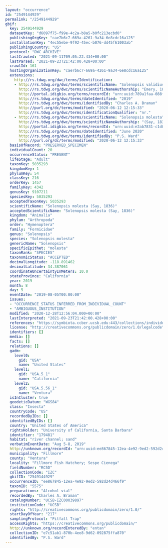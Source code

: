 ```yaml
---
layout: "occurrence"
id: "2549144929"
permalink: "/2549144929"
gbif:
  key: 2549144929
  datasetKey: "d6097f75-f99e-4c2a-b8a5-b0fc213ecbd0"
  publishingOrgKey: "cae7b6c7-669a-4261-9a34-6e8cdc16a125"
  installationKey: "4ec55ebe-9f92-45ec-b076-dd45f61003ab"
  publishingCountry: "US"
  protocol: "DWC_ARCHIVE"
  lastCrawled: "2021-09-11T09:05:22.434+00:00"
  lastParsed: "2021-09-23T21:42:00.428+00:00"
  crawlId: 161
  hostingOrganizationKey: "cae7b6c7-669a-4261-9a34-6e8cdc16a125"
  extensions:
    http://rs.tdwg.org/dwc/terms/Identification:
    - http://rs.tdwg.org/dwc/terms/scientificName: "Solenopsis validiuscula"
      http://rs.tdwg.org/dwc/terms/scientificNameAuthorship: "Emery, 1895"
      http://portal.idigbio.org/terms/recordId: "urn:uuid:789a1faa-088f-490f-b774-ce0aafe60a0d"
      http://rs.tdwg.org/dwc/terms/dateIdentified: "2019"
      http://rs.tdwg.org/dwc/terms/identifiedBy: "Charles A. Braman"
      http://purl.org/dc/terms/modified: "2020-06-12 12:15:33"
      http://rs.tdwg.org/dwc/terms/identificationQualifier: "nr."
    - http://rs.tdwg.org/dwc/terms/scientificName: "Solenopsis molesta"
      http://rs.tdwg.org/dwc/terms/scientificNameAuthorship: "(Say, 1836)"
      http://portal.idigbio.org/terms/recordId: "urn:uuid:e2ab7831-c1d0-4288-bc70-1ab0ad3aa015"
      http://rs.tdwg.org/dwc/terms/dateIdentified: "June 2020"
      http://rs.tdwg.org/dwc/terms/identifiedBy: "P.S. Ward"
      http://purl.org/dc/terms/modified: "2020-06-12 12:15:33"
  basisOfRecord: "PRESERVED_SPECIMEN"
  individualCount: 20
  occurrenceStatus: "PRESENT"
  lifeStage: "Adult"
  taxonKey: 5035293
  kingdomKey: 1
  phylumKey: 54
  classKey: 216
  orderKey: 1457
  familyKey: 4342
  genusKey: 9107211
  speciesKey: 5035293
  acceptedTaxonKey: 5035293
  scientificName: "Solenopsis molesta (Say, 1836)"
  acceptedScientificName: "Solenopsis molesta (Say, 1836)"
  kingdom: "Animalia"
  phylum: "Arthropoda"
  order: "Hymenoptera"
  family: "Formicidae"
  genus: "Solenopsis"
  species: "Solenopsis molesta"
  genericName: "Solenopsis"
  specificEpithet: "molesta"
  taxonRank: "SPECIES"
  taxonomicStatus: "ACCEPTED"
  decimalLongitude: -118.891462
  decimalLatitude: 34.387061
  coordinateUncertaintyInMeters: 10.0
  stateProvince: "California"
  year: 2019
  month: 8
  day: 5
  eventDate: "2019-08-05T00:00:00"
  issues:
  - "OCCURRENCE_STATUS_INFERRED_FROM_INDIVIDUAL_COUNT"
  - "AMBIGUOUS_INSTITUTION"
  modified: "2020-12-28T12:56:04.000+00:00"
  lastInterpreted: "2021-09-23T21:42:00.428+00:00"
  references: "https://symbiota.ccber.ucsb.edu:443/collections/individual/index.php?occid=179481"
  license: "http://creativecommons.org/publicdomain/zero/1.0/legalcode"
  identifiers: []
  media: []
  facts: []
  relations: []
  gadm:
    level0:
      gid: "USA"
      name: "United States"
    level1:
      gid: "USA.5_1"
      name: "California"
    level2:
      gid: "USA.5.56_1"
      name: "Ventura"
  isInCluster: true
  geodeticDatum: "WGS84"
  class: "Insecta"
  countryCode: "US"
  recordedByIDs: []
  identifiedByIDs: []
  country: "United States of America"
  rightsHolder: "University of California, Santa Barbara"
  identifier: "179481"
  habitat: "river channel; sand"
  verbatimEventDate: "Aug 5-8, 2019"
  http://unknown.org/recordId: "urn:uuid:ee867845-12ea-4e92-9ed2-592d24d466f9"
  municipality: "Fillmore"
  county: "Ventura"
  locality: "Fillmore Fish Hatchery; Sespe Cienega"
  fieldNumber: "RC5D"
  collectionCode: "IZC"
  gbifID: "2549144929"
  occurrenceID: "ee867845-12ea-4e92-9ed2-592d24d466f9"
  taxonID: "5575"
  preparations: "Alcohol vial"
  recordedBy: "Charles A. Braman"
  catalogNumber: "UCSB-IZC00039897"
  institutionCode: "UCSB"
  rights: "http://creativecommons.org/publicdomain/zero/1.0/"
  startDayOfYear: "217"
  samplingProtocol: "Pitfall Trap"
  accessRights: "https://creativecommons.org/publicdomain/"
  http://unknown.org/recordEnteredBy: "entan"
  collectionID: "e7c51ab1-870b-4ee8-9d62-092875ffa870"
  identifiedBy: "P.S. Ward"
---
```

